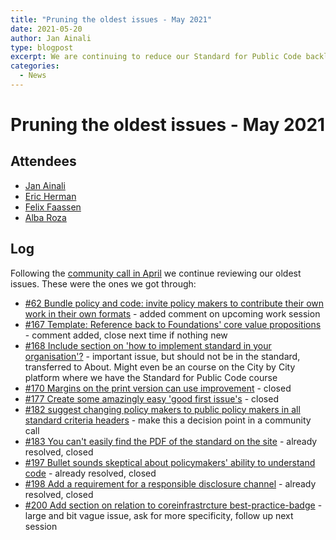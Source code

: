 ```yaml
---
title: "Pruning the oldest issues - May 2021"
date: 2021-05-20
author: Jan Ainali
type: blogpost
excerpt: We are continuing to reduce our Standard for Public Code backlog
categories:
  - News
---
```


# Pruning the oldest issues - May 2021

## Attendees

* [Jan Ainali](https://publiccode.net/who-we-are/team/jan-ainali.html)
* [Eric Herman](https://publiccode.net/who-we-are/team/eric-herman.html)
* [Felix Faassen](https://publiccode.net/who-we-are/team/felix-faassen.html)
* [Alba Roza](https://publiccode.net/who-we-are/team/alba-roza.html)

## Log

Following the [community call in April](https://blog.publiccode.net/community%20call/2021/04/12/notes-from-community-call-1-april-2021.html) we continue reviewing our oldest issues. These were the ones we got through:

- [#62 Bundle policy and code: invite policy makers to contribute their own work in their own formats](https://github.com/publiccodenet/standard/issues/62) - added comment on upcoming work session
- [#167 Template: Reference back to Foundations' core value propositions](https://github.com/publiccodenet/standard/issues/167) - comment added, close next time if nothing new
- [#168 Include section on 'how to implement standard in your organisation'?](https://github.com/publiccodenet/standard/issues/168) - important issue, but should not be in the standard, transferred to About. Might even be an course on the City by City platform where we have the Standard for Public Code course
- [#170 Margins on the print version can use improvement](https://github.com/publiccodenet/standard/issues/170) - closed
- [#177 Create some amazingly easy 'good first issue's](https://github.com/publiccodenet/standard/issues/177) - closed
- [#182 suggest changing policy makers to public policy makers in all standard criteria headers](https://github.com/publiccodenet/standard/issues/182) - make this a decision point in a community call
- [#183 You can't easily find the PDF of the standard on the site](https://github.com/publiccodenet/standard/issues/183) - already resolved, closed
- [#197 Bullet sounds skeptical about policymakers' ability to understand code](https://github.com/publiccodenet/standard/issues/197) - already resolved, closed
- [#198 Add a requirement for a responsible disclosure channel](https://github.com/publiccodenet/standard/issues/198) - already resolved, closed
- [#200 Add section on relation to coreinfrastrcture best-practice-badge](https://github.com/publiccodenet/standard/issues/200) - large and bit vague issue, ask for more specificity, follow up next session
